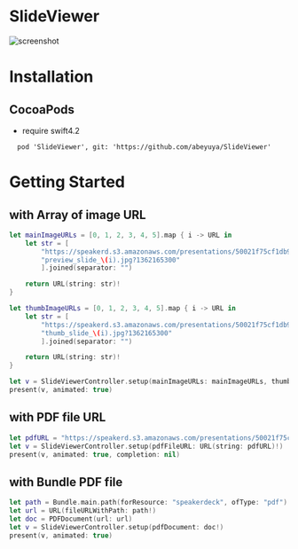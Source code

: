 # SlideViewer

![screenshot](https://github.com/abeyuya/SlideViewer/blob/master/doc/slideviewer.gif)

# Installation

## CocoaPods

- require swift4.2

```
  pod 'SlideViewer', git: 'https://github.com/abeyuya/SlideViewer'
```

# Getting Started

## with Array of image URL

```swift
let mainImageURLs = [0, 1, 2, 3, 4, 5].map { i -> URL in
    let str = [
        "https://speakerd.s3.amazonaws.com/presentations/50021f75cf1db900020005e7/",
        "preview_slide_\(i).jpg?1362165300"
        ].joined(separator: "")

    return URL(string: str)!
}

let thumbImageURLs = [0, 1, 2, 3, 4, 5].map { i -> URL in
    let str = [
        "https://speakerd.s3.amazonaws.com/presentations/50021f75cf1db900020005e7/",
        "thumb_slide_\(i).jpg?1362165300"
        ].joined(separator: "")

    return URL(string: str)!
}

let v = SlideViewerController.setup(mainImageURLs: mainImageURLs, thumbImageURLs: thumbImageURLs)
present(v, animated: true)
```

## with PDF file URL

```swift
let pdfURL = "https://speakerd.s3.amazonaws.com/presentations/50021f75cf1db900020005e7/speakerdeck.pdf"
let v = SlideViewerController.setup(pdfFileURL: URL(string: pdfURL)!)
present(v, animated: true, completion: nil)
```

## with Bundle PDF file

```swift
let path = Bundle.main.path(forResource: "speakerdeck", ofType: "pdf")
let url = URL(fileURLWithPath: path!)
let doc = PDFDocument(url: url)
let v = SlideViewerController.setup(pdfDocument: doc!)
present(v, animated: true)
```
